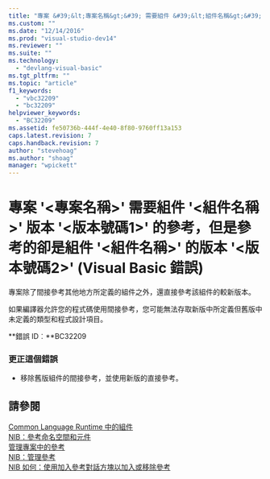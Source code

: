 ```yaml
---
title: "專案 &#39;&lt;專案名稱&gt;&#39; 需要組件 &#39;&lt;組件名稱&gt;&#39; 版本 &#39;&lt;版本號碼1&gt;&#39; 的參考，但是參考的卻是組件 &#39;&lt;組件名稱&gt;&#39; 的版本 &#39;&lt;版本號碼2&gt;&#39; (Visual Basic 錯誤) | Microsoft Docs"
ms.custom: ""
ms.date: "12/14/2016"
ms.prod: "visual-studio-dev14"
ms.reviewer: ""
ms.suite: ""
ms.technology: 
  - "devlang-visual-basic"
ms.tgt_pltfrm: ""
ms.topic: "article"
f1_keywords: 
  - "vbc32209"
  - "bc32209"
helpviewer_keywords: 
  - "BC32209"
ms.assetid: fe50736b-444f-4e40-8f80-9760ff13a153
caps.latest.revision: 7
caps.handback.revision: 7
author: "stevehoag"
ms.author: "shoag"
manager: "wpickett"
---
```

# 專案 &#39;&lt;專案名稱&gt;&#39; 需要組件 &#39;&lt;組件名稱&gt;&#39; 版本 &#39;&lt;版本號碼1&gt;&#39; 的參考，但是參考的卻是組件 &#39;&lt;組件名稱&gt;&#39; 的版本 &#39;&lt;版本號碼2&gt;&#39; (Visual Basic 錯誤)
專案除了間接參考其他地方所定義的組件之外，還直接參考該組件的較新版本。  
  
 如果編譯器允許您的程式碼使用間接參考，您可能無法存取新版中所定義但舊版中未定義的類型和程式設計項目。  
  
 **錯誤 ID︰**BC32209  
  
### 更正這個錯誤  
  
-   移除舊版組件的間接參考，並使用新版的直接參考。  
  
## 請參閱  
 [Common Language Runtime 中的組件](../Topic/Assemblies%20in%20the%20Common%20Language%20Runtime.md)   
 [NIB：參考命名空間和元件](http://msdn.microsoft.com/zh-tw/568fa759-796b-44cd-bf5e-1cf8de6e38fd)   
 [管理專案中的參考](../ide/managing-references-in-a-project.md)   
 [NIB：管理參考](http://msdn.microsoft.com/zh-tw/910912ce-0dc9-4569-9274-32c44a20cb2c)   
 [NIB 如何：使用加入參考對話方塊以加入或移除參考](http://msdn.microsoft.com/zh-tw/3bd75d61-f00c-47c0-86a2-dd1f20e231c9)